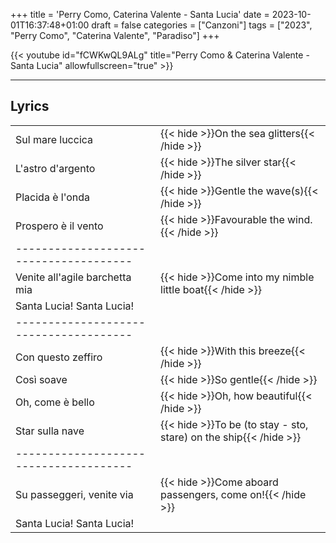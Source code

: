 +++
title = 'Perry Como, Caterina Valente - Santa Lucia'
date = 2023-10-01T16:37:48+01:00
draft = false
categories = ["Canzoni"]
tags = ["2023", "Perry Como", "Caterina Valente", "Paradiso"]
+++

{{< youtube id="fCWKwQL9ALg" title="Perry Como & Caterina Valente - Santa Lucia" allowfullscreen="true" >}}

***

## Lyrics

| | |
|------------|-----------|
| Sul mare luccica | {{< hide >}}On the sea glitters{{< /hide >}} |
| L'astro d'argento | {{< hide >}}The silver star{{< /hide >}} |
| Placida è l'onda | {{< hide >}}Gentle the wave(s){{< /hide >}} |
| Prospero è il vento | {{< hide >}}Favourable the wind.{{< /hide >}} |
| -------------------------------------- |
| Venite all'agile barchetta mia | {{< hide >}}Come into my nimble little boat{{< /hide >}} |
| Santa Lucia! Santa Lucia! | |
| -------------------------------------- |
| Con questo zeffiro | {{< hide >}}With this breeze{{< /hide >}} |
| Così soave | {{< hide >}}So gentle{{< /hide >}} |
| Oh, come è bello | {{< hide >}}Oh, how beautiful{{< /hide >}} |
| Star sulla nave | {{< hide >}}To be (to stay - sto, stare) on the ship{{< /hide >}} |
| -------------------------------------- |
| Su passeggeri, venite via | {{< hide >}}Come aboard passengers, come on!{{< /hide >}} |
| Santa Lucia! Santa Lucia! | |
